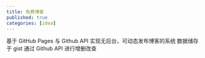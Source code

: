 ```yaml
---
title: 免费博客
published: true
categories: [idea]
---
```


基于 GitHub Pages 与 Github API 实现无后台，可动态发布博客的系统
数据储存于 gist 通过 Github API 进行增删改查